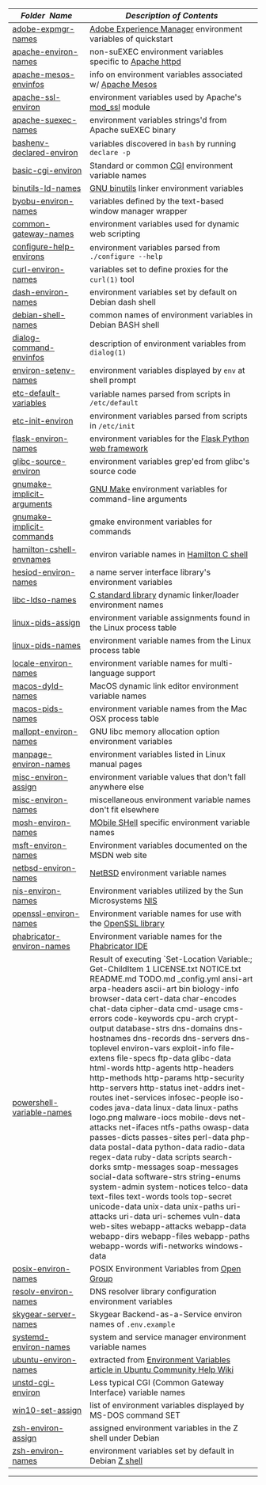 |&nbsp;&nbsp;&nbsp;&nbsp;_Folder&nbsp;&nbsp;Name_&nbsp;&nbsp;&nbsp;&nbsp;| _Description of Contents_
|:----------------|--------------------------------------------------------------------------------------------------------------------------------------------------------
| [adobe-expmgr-names](adobe-expmgr-names.txt) |  [Adobe Experience Manager](https://adobe.com/marketing-cloud/experience-manager.html) environment variables of quickstart 
| [apache-environ-names](apache-environ-names.txt) |  non-suEXEC environment variables specific to [Apache httpd](https://httpd.apache.org) 
| [apache-mesos-envinfos](apache-mesos-envinfos.txt) |  info on environment variables associated w/ [Apache Mesos](https://mesos.apache.org) 
| [apache-ssl-environ](apache-ssl-environ.txt) |  environment variables used by Apache's [mod_ssl](https://wikipedia.org/wiki/Mod_ssl) module 
| [apache-suexec-names](apache-suexec-names.txt) |  environment variables strings'd from Apache suEXEC binary 
| [bashenv-declared-environ](bashenv-declared-environ.txt) |  variables discovered in `bash` by running `declare -p` 
| [basic-cgi-environ](basic-cgi-environ.txt) |  Standard or common [CGI](https://wikipedia.org/wiki/Common_Gateway_Interface "Common Gateway Interface") environment variable names 
| [binutils-ld-names](binutils-ld-names.txt) |  [GNU binutils](https://gnu.org/software/binutils/) linker environment variables 
| [byobu-environ-names](byobu-environ-names.txt) |  variables defined by the text-based window manager wrapper 
| [common-gateway-names](common-gateway-names.txt) |  environment variables used for dynamic web scripting 
| [configure-help-environs](configure-help-environs.txt) |  environment variables parsed from `./configure --help` 
| [curl-environ-names](curl-environ-names.txt) |  variables set to define proxies for the `curl(1)` tool 
| [dash-environ-names](dash-environ-names.txt) |  environment variables set by default on Debian dash shell 
| [debian-shell-names](debian-shell-names.txt) |  common names of environment variables in Debian BASH shell 
| [dialog-command-envinfos](dialog-command-envinfos.txt) |  description of environment variables from `dialog(1)` 
| [environ-setenv-names](environ-setenv-names.txt) |  environment variables displayed by `env` at shell prompt 
| [etc-default-variables](etc-default-variables.txt) |  variable names parsed from scripts in `/etc/default` 
| [etc-init-environ](etc-init-environ.txt) |  environment variables parsed from scripts in `/etc/init` 
| [flask-environ-names](flask-environ-names.txt) |  environment variables for the [Flask Python web framework](http://flask.pocoo.org/) 
| [glibc-source-environ](glibc-source-environ.txt) |  environment variables grep'ed from glibc's source code 
| [gnumake-implicit-arguments](gnumake-implicit-arguments.txt) |  [GNU Make](https://gnu.org/software/make) environment variables for command-line arguments 
| [gnumake-implicit-commands](gnumake-implicit-commands.txt) |  gmake environment variables for commands 
| [hamilton-cshell-envnames](hamilton-cshell-envnames.txt) |  environ variable names in [Hamilton C shell](https://hamiltonlabs.com) 
| [hesiod-environ-names](hesiod-environ-names.txt) |  a name server interface library's environment variables 
| [libc-ldso-names](libc-ldso-names.txt) |  [C standard library](https://wikipedia.org/wiki/C_standard_library) dynamic linker/loader environment names 
| [linux-pids-assign](linux-pids-assign.txt) |  environment variable assignments found in the Linux process table 
| [linux-pids-names](linux-pids-names.txt) |  environment variable names from the Linux process table 
| [locale-environ-names](locale-environ-names.txt) |  environment variable names for multi-language support 
| [macos-dyld-names](macos-dyld-names.txt) |  MacOS dynamic link editor environment variable names 
| [macos-pids-names](macos-pids-names.txt) |  environment variable names from the Mac OSX process table 
| [mallopt-environ-names](mallopt-environ-names.txt) |  GNU libc memory allocation option environment variables 
| [manpage-environ-names](manpage-environ-names.txt) |  environment variables listed in Linux manual pages 
| [misc-environ-assign](misc-environ-assign.txt) |  environment variable values that don't fall anywhere else 
| [misc-environ-names](misc-environ-names.txt) |  miscellaneous environment variable names don't fit elsewhere 
| [mosh-environ-names](mosh-environ-names.txt) |  [MObile SHell](https://mosh.org/ "Mosh: the mobile shell") specific environment variable names 
| [msft-environ-names](msft-environ-names.txt) |  Environment variables documented on the MSDN web site 
| [netbsd-environ-names](netbsd-environ-names.txt) |  [NetBSD](https://netbsd.org) environment variable names 
| [nis-environ-names](nis-environ-names.txt) |  Environment variables utilized by the Sun Microsystems [NIS](https://wikipedia.org/wiki/Network_Information_Service "Network Information Service") 
| [openssl-environ-names](openssl-environ-names.txt) |  Environment variable names for use with the [OpenSSL library](https://openssl.org) 
| [phabricator-environ-names](phabricator-environ-names.txt) |  Environment variable names for the [Phabricator IDE](https://www.phacility.com/phabricator/) 
| [powershell-variable-names](powershell-variable-names.txt) |  Result of executing `Set-Location Variable:; Get-ChildItem 1 LICENSE.txt NOTICE.txt README.md TODO.md _config.yml ansi-art arpa-headers ascii-art bin biology-info browser-data cert-data char-encodes chat-data cipher-data cmd-usage cms-errors code-keywords cpu-arch crypt-output database-strs dns-domains dns-hostnames dns-records dns-servers dns-toplevel environ-vars exploit-info file-extens file-specs ftp-data glibc-data html-words http-agents http-headers http-methods http-params http-security http-servers http-status inet-addrs inet-routes inet-services infosec-people iso-codes java-data linux-data linux-paths logo.png malware-iocs mobile-devs net-attacks net-ifaces ntfs-paths owasp-data passes-dicts passes-sites perl-data php-data postal-data python-data radio-data regex-data ruby-data scripts search-dorks smtp-messages soap-messages social-data software-strs string-enums system-admin system-notices telco-data text-files text-words tools top-secret unicode-data unix-data unix-paths uri-attacks uri-data uri-schemes vuln-data web-sites webapp-attacks webapp-data webapp-dirs webapp-files webapp-paths webapp-words wifi-networks windows-data | %{Write-Host $_.Name}` in `powershell.exe` 
| [posix-environ-names](posix-environ-names.txt) |  POSIX Environment Variables from [Open Group](https://www.opengroup.org) 
| [resolv-environ-names](resolv-environ-names.txt) |  DNS resolver library configuration environment variables 
| [skygear-server-names](skygear-server-names.txt) |  Skygear Backend-as-a-Service environ names of `.env.example` 
| [systemd-environ-names](systemd-environ-names.txt) |  system and service manager environment variable names 
| [ubuntu-environ-names](ubuntu-environ-names.txt) |  extracted from [Environment Variables article in Ubuntu Community Help Wiki](https://help.ubuntu.com/community/EnvironmentVariables) 
| [unstd-cgi-environ](unstd-cgi-environ.txt) |  Less typical CGI (Common Gateway Interface) variable names 
| [win10-set-assign](win10-set-assign.txt) |  list of environment variables displayed by MS-DOS command SET 
| [zsh-environ-assign](zsh-environ-assign.txt) |  assigned environment variables in the Z shell under Debian 
| [zsh-environ-names](zsh-environ-names.txt) |  environment variables set by default in Debian [Z shell](https://zsh.org) 

* * *

